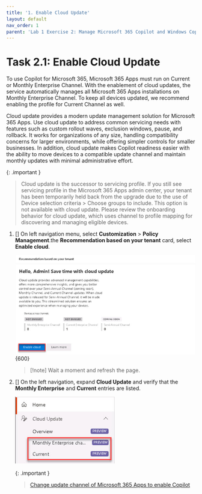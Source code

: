 ```yaml
---
title: '1. Enable Cloud Update'
layout: default
nav_order: 1
parent: 'Lab 1 Exercise 2: Manage Microsoft 365 Copilot and Windows Copilot'
---
```


# Task 2.1: Enable Cloud Update

To use Copilot for Microsoft 365, Microsoft 365 Apps must run on Current or Monthly Enterprise Channel. With the enablement of cloud updates, the service automatically manages all Microsoft 365 Apps installations on Monthly Enterprise Channel. To keep all devices updated, we recommend enabling the profile for Current Channel as well.

Cloud update provides a modern update management solution for Microsoft 365 Apps. Use cloud update to address common servicing needs with features such as custom rollout waves, exclusion windows, pause, and rollback. It works for organizations of any size, handling compatibility concerns for larger environments, while offering simpler controls for smaller businesses. In addition, cloud update makes Copilot readiness easier with the ability to move devices to a compatible update channel and maintain monthly updates with minimal administrative effort.

{: .important }
> Cloud update is the successor to servicing profile. If you still see servicing profile in the Microsoft 365 Apps admin center, your tenant has been temporarily held back from the upgrade due to the use of Device selection criteria > Choose groups to include. This option is not available with cloud update. Please review the onboarding behavior for cloud update, which uses channel to profile mapping for discovering and managing eligible devices.


1. [] On left navigation menu, select **Customization** > **Policy Management**.the **Recommendation based on your tenant** card, select **Enable cloud**.

    ![13a.jpg](../media/lab1/13a.jpg){600}
    
    >[!note] Wait a moment and refresh the page.

1. [] On the left navigation, expand **Cloud Update** and verify that the **Monthly Enterprise** and **Current** entries are listed.

    ![15a.jpg](../media/lab1/15a.jpg)

    {: .important }
	> [Change update channel of Microsoft 365 Apps to enable Copilot](https://learn.microsoft.com/deployoffice/updates/change-channel-for-copilot "Change update channel of Microsoft 365 Apps to enable Copilot")


 
